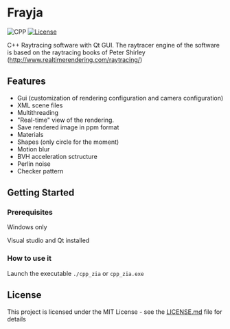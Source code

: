 # Frayja

![CPP](https://img.shields.io/badge/C++-11-blue.svg)
[![License](https://img.shields.io/badge/license-MIT-blue.svg)](https://opensource.org/licenses/MIT)

C++ Raytracing software with Qt GUI.
The raytracer engine of the software is based on the raytracing books of Peter Shirley (http://www.realtimerendering.com/raytracing/)

## Features

- Gui (customization of rendering configuration and camera configuration)
- XML scene files
- Multithreading
- "Real-time" view of the rendering.
- Save rendered image in ppm format
- Materials
- Shapes (only circle for the moment)
- Motion blur
- BVH acceleration sctructure
- Perlin noise
- Checker pattern

## Getting Started

### Prerequisites

Windows only

Visual studio and Qt installed

### How to use it

Launch the executable `./cpp_zia` or `cpp_zia.exe`

## License

This project is licensed under the MIT License - see the [LICENSE.md](LICENSE.md) file for details
